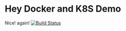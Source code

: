 # Hey Docker and K8S Demo
Nice! again!
[![Build Status](https://dev.azure.com/zxzx270/hello-devops/_apis/build/status/xzhao255.hello-docker?branchName=master)](https://dev.azure.com/zxzx270/hello-devops/_build/latest?definitionId=1&branchName=master)